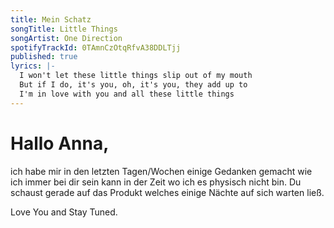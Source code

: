 ```yaml
---
title: Mein Schatz
songTitle: Little Things
songArtist: One Direction
spotifyTrackId: 0TAmnCzOtqRfvA38DDLTjj
published: true
lyrics: |-
  I won't let these little things slip out of my mouth
  But if I do, it's you, oh, it's you, they add up to
  I'm in love with you and all these little things
---
```

# Hallo Anna, 
ich habe mir in den letzten Tagen/Wochen einige Gedanken gemacht wie ich immer bei dir sein kann in der Zeit wo ich es physisch nicht bin. Du schaust gerade auf das Produkt welches einige Nächte auf sich warten ließ.

Love You and Stay Tuned.

